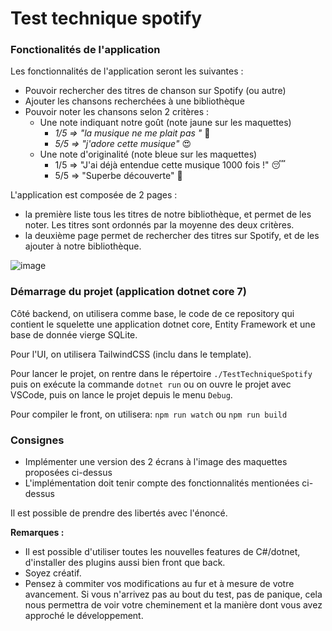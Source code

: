 # Test technique spotify

### Fonctionalités de l'application

Les fonctionnalités de l'application seront les suivantes :
 - Pouvoir rechercher des titres de chanson sur Spotify (ou autre)
 - Ajouter les chansons recherchées à une bibliothèque
 - Pouvoir noter les chansons selon 2 critères :
   - Une note indiquant notre goût (note jaune sur les maquettes) 
     - *1/5 => "la musique ne me plait pas "* 🙁
     - *5/5 => "j'adore cette musique"* 😍
   - Une note d'originalité (note bleue sur les maquettes)  
     - 1/5 => "J'ai déjà entendue cette musique 1000 fois !" 😴
     - 5/5 => "Superbe découverte" 🤘

L'application est composée de 2 pages :
- la première liste tous les titres de notre bibliothèque, et permet de les noter. Les titres sont ordonnés par la moyenne des deux critères. 
- la deuxième page permet de rechercher des titres sur Spotify, et de les ajouter à notre bibliothèque.

![image](./mockup.png)

### Démarrage du projet (application dotnet core 7)

Côté backend, on utilisera comme base, le code de ce repository qui contient le squelette une application dotnet core, Entity Framework et une base de donnée vierge SQLite.

Pour l'UI, on utilisera TailwindCSS (inclu dans le template).

Pour lancer le projet, on rentre dans le répertoire `./TestTechniqueSpotify` puis on exécute la commande `dotnet run` ou on ouvre le projet avec VSCode, puis on lance le projet depuis le menu `Debug`.

Pour compiler le front, on utilisera: `npm run watch` ou `npm run build`


### Consignes

- Implémenter une version des 2 écrans à l'image des maquettes proposées ci-dessus
- L'implémentation doit tenir compte des fonctionnalités mentionées ci-dessus

Il est possible de prendre des libertés avec l'énoncé.

**Remarques :**
- Il est possible d'utiliser toutes les nouvelles features de C#/dotnet, d'installer des plugins aussi bien front que back.  
- Soyez créatif.
- Pensez à commiter vos modifications au fur et à mesure de votre avancement. Si vous n'arrivez pas au bout du test, pas de panique, cela nous permettra de voir votre cheminement et la manière dont vous avez approché le développement.  
